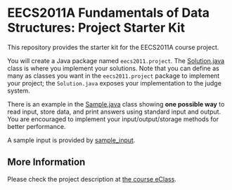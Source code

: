 # EECS2011A Fundamentals of Data Structures: Project Starter Kit
This repository provides the starter kit for the EECS2011A course project. 

You will create a Java package named ``eecs2011.project``. The [Solution.java](/src/eecs2011/project/Solution.java) 
class is where you implement your solutions. Note that you can define as many as classes you want in the ``eecs2011.project``
package to implement your project; the ``Solution.java`` exposes your implementation to the judge system.

There is an example in the [Sample.java](/src/eecs2011/project/Sample.java) class showing **one possible way** to read input, 
store data, and print answers using standard input and output. You are encouraged to implement your input/output/storage 
methods for better performance.

A sample input is provided by [sample_input](/sample_input).

## More Information
Please check the project description at [the course eClass](https://eclass.yorku.ca/eclass/mod/assign/view.php?id=348653).
